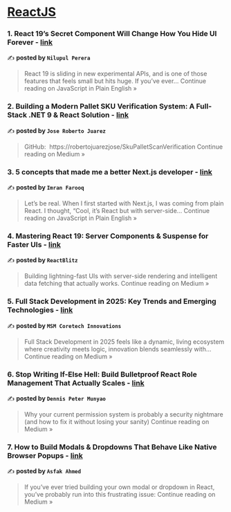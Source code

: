
<h1><a href=https://medium.com/tag/reactjs/recommended target="_blank" rel="noopener noreferrer">ReactJS</a></h1>
<h3>1. React 19’s Secret <Activity> Component Will Change How You Hide UI Forever - <a href="https://javascript.plainenglish.io/react-19s-secret-activity-component-will-change-how-you-hide-ui-forever-a830a250426f?source=rss------reactjs-5" target="_blank" rel="noopener noreferrer">link</a></h3>

✍️ **posted by `Nilupul Perera`**

<blockquote>React 19 is sliding in new experimental APIs, and <Activity> is one of those features that feels small but hits huge. If you’ve ever…
Continue reading on JavaScript in Plain English »</blockquote>

<h3>2. Building a Modern Pallet SKU Verification System: A Full-Stack .NET 9 & React Solution - <a href="https://robertojuarezjose.medium.com/building-a-modern-pallet-sku-verification-system-a-full-stack-net-9-react-solution-89a9435cbfff?source=rss------reactjs-5" target="_blank" rel="noopener noreferrer">link</a></h3>

✍️ **posted by `Jose Roberto Juarez`**

<blockquote>GitHub: 
https://robertojuarezjose/SkuPalletScanVerification
Continue reading on Medium »</blockquote>

<h3>3. 5 concepts that made me a better Next.js developer - <a href="https://javascript.plainenglish.io/5-concepts-that-made-me-a-better-next-js-developer-0829250201af?source=rss------reactjs-5" target="_blank" rel="noopener noreferrer">link</a></h3>

✍️ **posted by `Imran Farooq`**

<blockquote>Let’s be real. When I first started with Next.js, I was coming from plain React. I thought, “Cool, it’s React but with server-side…
Continue reading on JavaScript in Plain English »</blockquote>

<h3>4. Mastering React 19: Server Components & Suspense for Faster UIs - <a href="https://medium.com/@ReactBlitz/mastering-react-19-server-components-suspense-for-faster-uis-44836eaf7404?source=rss------reactjs-5" target="_blank" rel="noopener noreferrer">link</a></h3>

✍️ **posted by `ReactBlitz`**

<blockquote>Building lightning-fast UIs with server-side rendering and intelligent data fetching that actually works.
Continue reading on Medium »</blockquote>

<h3>5. Full Stack Development in 2025: Key Trends and Emerging Technologies - <a href="https://medium.com/@msmcoretechinnovation/full-stack-development-in-2025-key-trends-and-emerging-technologies-bc85d5b8416d?source=rss------reactjs-5" target="_blank" rel="noopener noreferrer">link</a></h3>

✍️ **posted by `MSM Coretech Innovations`**

<blockquote>Full Stack Development in 2025 feels like a dynamic, living ecosystem where creativity meets logic, innovation blends seamlessly with…
Continue reading on Medium »</blockquote>

<h3>6. Stop Writing If-Else Hell: Build Bulletproof React Role Management That Actually Scales - <a href="https://medium.com/@codewithmunyao/stop-writing-if-else-hell-build-bulletproof-react-role-management-that-actually-scales-06132287ac9b?source=rss------reactjs-5" target="_blank" rel="noopener noreferrer">link</a></h3>

✍️ **posted by `Dennis Peter Munyao`**

<blockquote>Why your current permission system is probably a security nightmare (and how to fix it without losing your sanity)
Continue reading on Medium »</blockquote>

<h3>7. How to Build Modals & Dropdowns That Behave Like Native Browser Popups - <a href="https://asfak00.medium.com/how-to-build-modals-dropdowns-that-behave-like-native-browser-popups-5e0b760b4c32?source=rss------reactjs-5" target="_blank" rel="noopener noreferrer">link</a></h3>

✍️ **posted by `Asfak Ahmed`**

<blockquote>If you’ve ever tried building your own modal or dropdown in React, you’ve probably run into this frustrating issue:
Continue reading on Medium »</blockquote>

